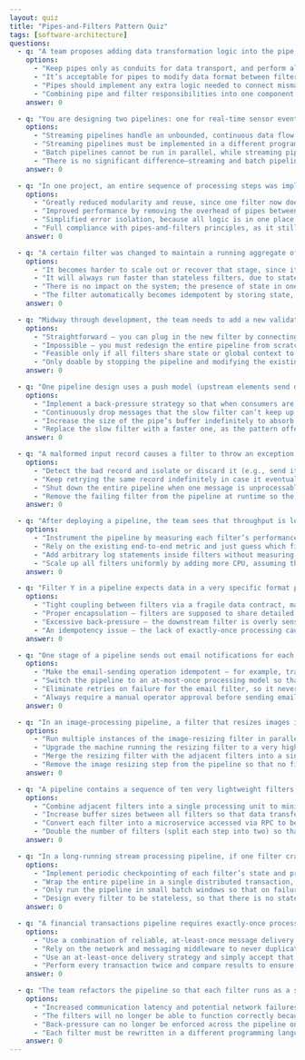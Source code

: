 ```yaml
---
layout: quiz
title: "Pipes-and-Filters Pattern Quiz"
tags: [software-architecture]
questions:
  - q: "A team proposes adding data transformation logic into the pipe connecting two filters to lighten the filters’ workload. According to the pipes-and-filters pattern, what is the proper assignment of responsibilities?"
    options:
      - "Keep pipes only as conduits for data transport, and perform all transformations within filters."
      - "It’s acceptable for pipes to modify data format between filters if it reduces filter complexity."
      - "Pipes should implement any extra logic needed to connect mismatched outputs to inputs between filters."
      - "Combining pipe and filter responsibilities into one component simplifies the design and is recommended."
    answer: 0

  - q: "You are designing two pipelines: one for real-time sensor events (streaming) and another for daily log files (batch). What key difference in execution should you consider for a streaming pipeline versus a batch pipeline?"
    options:
      - "Streaming pipelines handle an unbounded, continuous data flow and require rate control (e.g., back-pressure), whereas batch pipelines process a finite set of data then terminate."
      - "Streaming pipelines must be implemented in a different programming language than batch pipelines."
      - "Batch pipelines cannot be run in parallel, while streaming pipelines inherently support parallel execution."
      - "There is no significant difference—streaming and batch pipelines operate the same way under the pipes-and-filters pattern."
    answer: 0

  - q: "In one project, an entire sequence of processing steps was implemented inside a single filter stage, rather than as separate filters. Which outcome is most likely with this “mega-filter” approach?"
    options:
      - "Greatly reduced modularity and reuse, since one filter now does too much instead of specialized tasks."
      - "Improved performance by removing the overhead of pipes between stages, with no real downsides."
      - "Simplified error isolation, because all logic is in one place and easier to catch exceptions."
      - "Full compliance with pipes-and-filters principles, as it still uses a filter (just a larger one)."
    answer: 0

  - q: "A certain filter was changed to maintain a running aggregate of data (becoming stateful), whereas other filters in the pipeline remain stateless. What is a trade-off of introducing this stateful filter stage?"
    options:
      - "It becomes harder to scale out or recover that stage, since its internal state must be managed and preserved."
      - "It will always run faster than stateless filters, due to state providing quick access to past computations."
      - "There is no impact on the system; the presence of state in one filter is completely inconsequential to scaling or fault tolerance."
      - "The filter automatically becomes idempotent by storing state, eliminating any chance of duplicate processing."
    answer: 0

  - q: "Midway through development, the team needs to add a new validation step between two existing filters in a pipeline. If the pipes-and-filters architecture has been followed properly, how difficult is it to insert this new filter?"
    options:
      - "Straightforward – you can plug in the new filter by connecting it with pipes, as long as data formats match, without affecting other stages."
      - "Impossible – you must redesign the entire pipeline from scratch to add another step in the middle."
      - "Feasible only if all filters share state or global context to accommodate the new step’s data."
      - "Only doable by stopping the pipeline and modifying the existing filters’ code to include the new logic."
    answer: 0

  - q: "One pipeline design uses a push model (upstream elements send data as fast as possible), while another uses a pull model (downstream elements request data when ready). The push-based pipeline sometimes overwhelms a slow filter with too many messages. What mechanism would best prevent the fast producer from flooding the slower consumer?"
    options:
      - "Implement a back-pressure strategy so that when consumers are slow, the upstream producers are signaled to slow down or pause sending."
      - "Continuously drop messages that the slow filter can’t keep up with, to keep the pipeline moving at all costs."
      - "Increase the size of the pipe’s buffer indefinitely to absorb the overflow without addressing the rate difference."
      - "Replace the slow filter with a faster one, as the pattern offers no way to handle rate mismatches between stages."
    answer: 0

  - q: "A malformed input record causes a filter to throw an exception every time it’s processed, blocking the pipeline as it repeatedly retries and fails on this “poison pill” message. What is a robust handling strategy for such a scenario?"
    options:
      - "Detect the bad record and isolate or discard it (e.g., send it to a dead-letter queue), allowing the pipeline to skip that item and continue processing the rest."
      - "Keep retrying the same record indefinitely in case it eventually processes without error, ensuring no data is lost."
      - "Shut down the entire pipeline when one message is unprocessable, to avoid any chance of incorrect results downstream."
      - "Remove the failing filter from the pipeline at runtime so the problematic record can pass through untransformed."
    answer: 0

  - q: "After deploying a pipeline, the team sees that throughput is low and latency is high. They have metrics for total end-to-end processing time but can’t identify which stage is the bottleneck. What should they do to pinpoint the slow filter?"
    options:
      - "Instrument the pipeline by measuring each filter’s performance (e.g., per-filter processing time, queue wait, throughput) to get visibility into where delays occur."
      - "Rely on the existing end-to-end metric and just guess which filter is likely slow based on code complexity."
      - "Add arbitrary log statements inside filters without measuring timing, then infer performance from the logs."
      - "Scale up all filters uniformly by adding more CPU, assuming the added resources will automatically fix the slow stage."
    answer: 0

  - q: "Filter Y in a pipeline expects data in a very specific format produced by Filter X. When Filter X’s output format changed slightly, Filter Y broke, causing a cascade of fixes. What pipeline anti-pattern does this situation represent?"
    options:
      - "Tight coupling between filters via a fragile data contract, making filters dependent on each other’s internal outputs."
      - "Proper encapsulation – filters are supposed to share detailed knowledge of each other’s data formats."
      - "Excessive back-pressure – the downstream filter is overly sensitive to the timing of upstream data."
      - "An idempotency issue – the lack of exactly-once processing caused the data format inconsistency."
    answer: 0

  - q: "One stage of a pipeline sends out email notifications for each input event. During a failure and restart, some events may be processed twice, raising the risk of duplicate emails being sent to users. How can the design prevent duplicates without losing emails?"
    options:
      - "Make the email-sending operation idempotent – for example, track which events have already triggered an email, so re-processing an event doesn’t send a second email."
      - "Switch the pipeline to an at-most-once processing model so that no event is ever processed more than once (accepting that some emails might never be sent)."
      - "Eliminate retries on failure for the email filter, so it never processes the same event twice (at the cost of dropping any event that fails once)."
      - "Always require a manual operator approval before sending emails, to catch and merge potential duplicates by human inspection."
    answer: 0

  - q: "In an image-processing pipeline, a filter that resizes images is significantly slower than other filters, creating a throughput bottleneck. The system needs to handle a high volume of images per second. What is the best way to scale this stage and alleviate the bottleneck?"
    options:
      - "Run multiple instances of the image-resizing filter in parallel (e.g., across multiple threads or servers), partitioning the workload so each instance handles a subset of images simultaneously."
      - "Upgrade the machine running the resizing filter to a very high-performance server, but still use a single filter instance for sequential processing."
      - "Merge the resizing filter with the adjacent filters into a single combined filter, removing the need for a pipe between them."
      - "Remove the image resizing step from the pipeline so that no filter is slower than the others."
    answer: 0

  - q: "A pipeline contains a sequence of ten very lightweight filters, each performing a simple transformation. Profiling shows that the pipeline spends more time handing off data between filters than doing actual work. How can you improve performance without changing the core logic of each filter?"
    options:
      - "Combine adjacent filters into a single processing unit to minimize inter-filter communication (an optimization known as operator fusion in streaming systems)."
      - "Increase buffer sizes between all filters so that data transfer costs are masked by buffering."
      - "Convert each filter into a microservice accessed via RPC to better isolate execution (even though this adds network calls)."
      - "Double the number of filters (split each step into two) so that each does even less work, reducing the workload per filter."
    answer: 0

  - q: "In a long-running stream processing pipeline, if one filter crashes mid-processing, the entire pipeline currently has to be restarted from the beginning of the data stream. What design improvement would allow the pipeline to resume work closer to where it left off after a failure?"
    options:
      - "Implement periodic checkpointing of each filter’s state and progress, so that on recovery the pipeline can replay from the last checkpoint rather than from scratch."
      - "Wrap the entire pipeline in a single distributed transaction, so either all filters complete for a set of messages or none do."
      - "Only run the pipeline in small batch windows so that on failure you only reprocess the last batch of data."
      - "Design every filter to be stateless, so that there is no state to recover and the pipeline can just continue (losing in-flight data on failure)."
    answer: 0

  - q: "A financial transactions pipeline requires exactly-once processing semantics – each transaction must be applied only once even if failures or retries occur. Which approach best achieves an end-to-end exactly-once guarantee in a pipes-and-filters architecture?"
    options:
      - "Use a combination of reliable, at-least-once message delivery with deduplication or idempotent processing in the filters, so that any retried messages do not produce duplicate effects (thus achieving an effective exactly-once outcome)."
      - "Rely on the network and messaging middleware to never duplicate or lose messages, assuming this will naturally yield exactly-once behavior."
      - "Use an at-least-once delivery strategy and simply accept that occasional duplicates are unavoidable, since exactly-once is impossible to achieve."
      - "Perform every transaction twice and compare results to ensure they were processed exactly one time (if a difference is found, adjust accordingly)."
    answer: 0

  - q: "The team refactors the pipeline so that each filter runs as a separate microservice on the network, with pipes implemented as messaging between services. What new challenges might this distributed pipes-and-filters implementation introduce compared to an in-process pipeline?"
    options:
      - "Increased communication latency and potential network failures between filters, since each pipe is now a remote connection rather than an in-memory transfer."
      - "The filters will no longer be able to function correctly because the pattern does not support distribution across multiple services."
      - "Back-pressure can no longer be enforced across the pipeline once the filters are in different processes or machines."
      - "Each filter must be rewritten in a different programming language to support remote communication in a distributed pipeline."
    answer: 0
---
```

